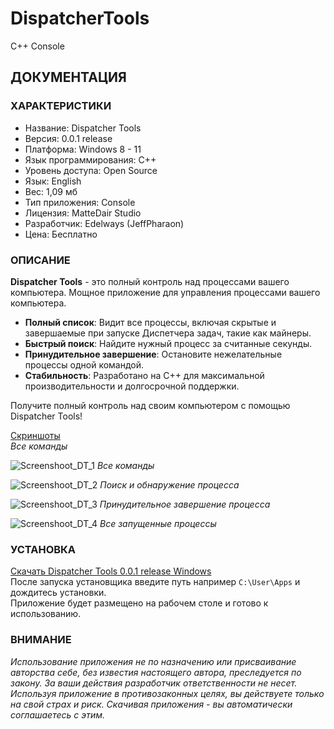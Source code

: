# DispatcherTools
C++ Console

## ДОКУМЕНТАЦИЯ

### ХАРАКТЕРИСТИКИ

* Название: Dispatcher Tools
* Версия: 0.0.1 release
* Платформа: Windows 8 - 11
* Язык программирования: C++
* Уровень доступа: Open Source
* Язык: English
* Вес: 1,09 мб
* Тип приложения: Console
* Лицензия: MatteDair Studio
* Разработчик: Edelways (JeffPharaon)
* Цена: Бесплатно

### ОПИСАНИЕ

**Dispatcher Tools** - это полный контроль над процессами вашего компьютера. Мощное приложение для управления процессами вашего компьютера.  

* **Полный список**: Видит все процессы, включая скрытые и завершаемые при запуске Диспетчера задач, такие как майнеры.
* **Быстрый поиск**: Найдите нужный процесс за считанные секунды.
* **Принудительное завершение**: Остановите нежелательные процессы одной командой.
* **Стабильность**: Разработано на C++ для максимальной производительности и долгосрочной поддержки.

Получите полный контроль над своим компьютером с помощью Dispatcher Tools!

[Скриншоты](https://github.com/jeffpharaon/DispatcherTools/tree/master/Screenshoots)  
*Все команды*


![Screenshoot_DT_1](https://github.com/user-attachments/assets/e527278d-4fc4-43c2-a40e-38796a14d823)
*Все команды*


![Screenshoot_DT_2](https://github.com/user-attachments/assets/2adc2740-654b-40f4-92b5-3f4d2765ffde)
*Поиск и обнаружение процесса*


![Screenshoot_DT_3](https://github.com/user-attachments/assets/52d7245e-9aee-4108-91fe-e4459f58d7ca)
*Принудительное завершение процесса*


![Screenshoot_DT_4](https://github.com/user-attachments/assets/1c081c5f-781d-419d-9d3d-78497bb9d08c)
*Все запущенные процессы*


### УСТАНОВКА

[Скачать Dispatcher Tools 0.0.1 release Windows](https://github.com/jeffpharaon/DispatcherTools/blob/master/Application/installer_dt.exe)  
После запуска установщика введите путь например `C:\User\Apps` и дождитесь установки.  
Приложение будет размещено на рабочем столе и готово к использованию.

### ВНИМАНИЕ

*Использование приложения не по назначению или присваивание авторства себе, без известия настоящего автора, преследуется по закону. За ваши действия разработчик ответственности не несет. Используя приложение в противозаконных целях, вы действуете только на свой страх и риск. Скачивая приложения - вы автоматически соглашаетесь с этим.*

